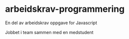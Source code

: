 # arbeidskrav-programmering

En del av arbeidskrav oppgave for Javascript

Jobbet i team sammen med en medstudent
